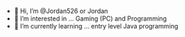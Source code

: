 - 👋 Hi, I’m @Jordan526 or Jordan
- 👀 I’m interested in ... Gaming (PC) and Programming
- 🌱 I’m currently learning ... entry level Java programming

